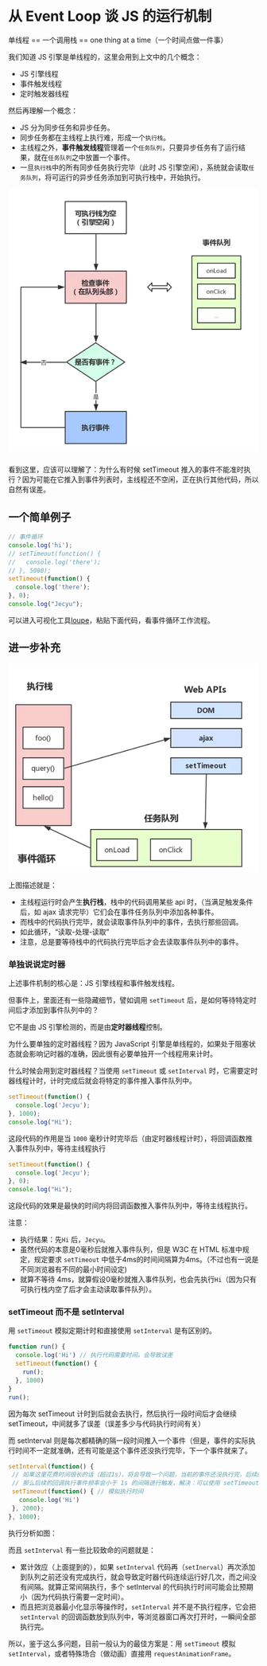 # 从 Event Loop 谈 JS 的运行机制

单线程 == 一个调用栈 == one thing at a time（一个时间点做一件事）

我们知道 JS 引擎是单线程的，这里会用到上文中的几个概念：

- JS 引擎线程
- 事件触发线程
- 定时触发器线程

然后再理解一个概念：

- JS 分为同步任务和异步任务。
- 同步任务都在主线程上执行难，形成一个`执行栈`。
- 主线程之外，**事件触发线程**管理着一个`任务队列`，只要异步任务有了运行结果，就在`任务队列`之中放置一个事件。
- 一旦`执行栈`中的所有同步任务执行完毕（此时 JS 引擎空闲），系统就会读取`任务队列`，将可运行的异步任务添加到可执行栈中，开始执行。 

![event-loop-1](../.vuepress/public/assets/event-loop-1.png)

看到这里，应该可以理解了：为什么有时候 setTimeout 推入的事件不能准时执行？因为可能在它推入到事件列表时，主线程还不空闲，正在执行其他代码，所以自然有误差。

## 一个简单例子

```js
// 事件循环
console.log('hi');
// setTimeout(function() {
//   console.log('there');
// }, 5000);
setTimeout(function() {
  console.log('there');
}, 0);
console.log("Jecyu");
```

可以进入可视化工具[loupe](http://latentflip.com/loupe/?code=bGV0IGEgPSAxOwogY29uc29sZS5sb2coYSkKICBmdW5jdGlvbiBtdWx0aXBseShhLCBiKSB7CiAgICAgIHJldHVybiBhICogYjsKICAgIH0gIAogICAgZnVuY3Rpb24gc3F1YXJlKG4pIHsKICAgICAgcmV0dXJuIG11bHRpcGx5KG4sIG4pOwogICAgfQogICAgZnVuY3Rpb24gcHJpbnRTdXFhcmUobikgewogICAgICBjb25zdCBzcXVhcmVkID0gc3F1YXJlKG4pOwogICAgICBjb25zb2xlLmxvZyhzcXVhcmVkKTsKICAgIH0KICAgIHByaW50U3VxYXJlKDQpOw%3D%3D!!!PGJ1dHRvbj5DbGljayBtZSE8L2J1dHRvbj4%3D)，粘贴下面代码，看事件循环工作流程。

## 进一步补充

![event-loop-2](../.vuepress/public/assets/event-loop-2.png)

上图描述就是：

- 主线程运行时会产生<strong>执行栈</strong>，栈中的代码调用某些 api 时，（当满足触发条件后，如 ajax 请求完毕）它们会在事件任务队列中添加各种事件。
- 而栈中的代码执行完毕，就会读取事件队列中的事件，去执行那些回调。
- 如此循环，“读取-处理-读取”
- 注意，总是要等待栈中的代码执行完毕后才会去读取事件队列中的事件。

### 单独说说定时器

上述事件机制的核心是：JS 引擎线程和事件触发线程。

但事件上，里面还有一些隐藏细节，譬如调用 `setTimeout` 后，是如何等待特定时间后才添加到事件队列中的？

它不是由 JS 引擎检测的，而是由<strong>定时器线程</strong>控制。

为什么要单独的定时器线程？因为 JavaScript 引擎是单线程的，如果处于阻塞状态就会影响记时器的准确，因此很有必要单独开一个线程用来计时。

什么时候会用到定时器线程？当使用 `setTimeout` 或 `setInterval` 时，它需要定时器线程计时，计时完成后就会将特定的事件推入事件队列中。

```js
setTimeout(function() {
  console.log('Jecyu');
}, 1000);
console.log("Hi");
```
这段代码的作用是当 `1000` 毫秒计时完毕后（由定时器线程计时），将回调函数推入事件队列中，等待主线程执行

```js
setTimeout(function() {
  console.log('Jecyu');
}, 0);
console.log("Hi");
```
这段代码的效果是最快的时间内将回调函数推入事件队列中，等待主线程执行。

注意：
- 执行结果：先`Hi` 后，`Jecyu`。
- 虽然代码的本意是0毫秒后就推入事件队列，但是 W3C 在 HTML 标准中规定，规定要求 `setTimeout` 中低于4ms的时间间隔算为4ms。（不过也有一说是不同浏览器有不同的最小时间设定)
- 就算不等待 4ms，就算假设0毫秒就推入事件队列，也会先执行`Hi`（因为只有可执行栈内空了后才会主动读取事件队列）。

### setTimeout 而不是 setInterval

用 `setTimeout` 模拟定期计时和直接使用 `setInterval` 是有区别的。

```js
function run() {
  console.log('Hi') // 执行代码需要时间，会导致误差
  setTimeout(function() {
    run();
  }, 1000)
}  
run();  
```

因为每次 setTimeout 计时到后就会去执行，然后执行一段时间后才会继续 setTimeout，中间就多了误差（误差多少与代码执行时间有关）

而 setInterval 则是每次都精确的隔一段时间推入一个事件（但是，事件的实际执行时间不一定就准确，还有可能是这个事件还没执行完毕，下一个事件就来了。
```js
setInterval(function() {
 // 如果这里花费时间很长的话（超过1s），将会导致一个问题，当前的事件还没执行完，后续的事件继续添加进来。
 // 那么后续的回调执行事件频率会小于 1s 的间隔进行触发，解决：可以使用 setTimeout 来模拟 setInterval 执行。
 setTimeout(function() { // 模拟执行时间
   console.log('Hi') 
 }, 2000);
}, 1000); 
```
执行分析如图：

而且 `setInterval` 有一些比较致命的问题就是：

- 累计效应（上面提到的），如果 `setInterval` 代码再（`setInerval`）再次添加到队列之前还没有完成执行，就会导致定时器代码连续运行好几次，而之间没有间隔。就算正常间隔执行，多个 setInterval 的代码执行时间可能会比预期小（因为代码执行需要一定时间）。
- 而且把浏览器最小化显示等操作时，`setInterval` 并不是不执行程序，它会把 `setInterval` 的回调函数放到队列中，等浏览器窗口再次打开时，一瞬间全部执行完。

所以，鉴于这么多问题，目前一般认为的最佳方案是：用 `setTimeout` 模拟 `setInterval`，或者特殊场合（做动画）直接用 `requestAnimationFrame`。

